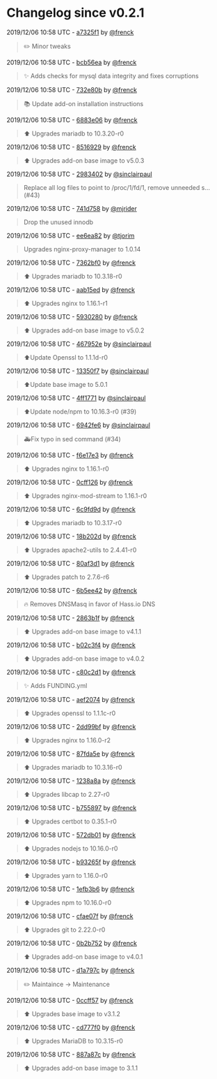 # Changelog since v0.2.1

2019/12/06 10:58 UTC - [a7325f1](https://github.com/hassio-addons/addon-nginx-proxy-manager/commit/a7325f1735dbff4222c65d9e303c7428088c6dca) by [@frenck](https://github.com/frenck)
> :pencil2: Minor tweaks 

2019/12/06 10:58 UTC - [bcb56ea](https://github.com/hassio-addons/addon-nginx-proxy-manager/commit/bcb56ea42934b67b6f8a1061b162f7f823a4670b) by [@frenck](https://github.com/frenck)
> :sparkles: Adds checks for mysql data integrity and fixes corruptions 

2019/12/06 10:58 UTC - [732e80b](https://github.com/hassio-addons/addon-nginx-proxy-manager/commit/732e80bb8051f1a78727d34b1ec902740366983d) by [@frenck](https://github.com/frenck)
> :books: Update add-on installation instructions 

2019/12/06 10:58 UTC - [6883e06](https://github.com/hassio-addons/addon-nginx-proxy-manager/commit/6883e06204559d8f020166deaa534b2e2fc8519e) by [@frenck](https://github.com/frenck)
> :arrow_up: Upgrades mariadb to 10.3.20-r0 

2019/12/06 10:58 UTC - [8516929](https://github.com/hassio-addons/addon-nginx-proxy-manager/commit/85169294e31cbdab4586be28a47a4a43f14528f4) by [@frenck](https://github.com/frenck)
> :arrow_up: Upgrades add-on base image to v5.0.3 

2019/12/06 10:58 UTC - [2983402](https://github.com/hassio-addons/addon-nginx-proxy-manager/commit/298340250d849fb1d3845594d9c72bedb7f65617) by [@sinclairpaul](https://github.com/sinclairpaul)
> Replace all log files to point to /proc/1/fd/1, remove unneeded s… (#43) 

2019/12/06 10:58 UTC - [741d758](https://github.com/hassio-addons/addon-nginx-proxy-manager/commit/741d7587812381ad508004e281c5751c2e27cbb2) by [@mjrider](https://github.com/mjrider)
> Drop the unused innodb 

2019/12/06 10:58 UTC - [ee6ea82](https://github.com/hassio-addons/addon-nginx-proxy-manager/commit/ee6ea8202f76ee9fa070d6f81dfe037108104b08) by [@tjorim](https://github.com/tjorim)
>  Upgrades nginx-proxy-manager to 1.0.14 

2019/12/06 10:58 UTC - [7362bf0](https://github.com/hassio-addons/addon-nginx-proxy-manager/commit/7362bf00a92dffc348fe0774801d264f90cfc4df) by [@frenck](https://github.com/frenck)
> :arrow_up: Upgrades mariadb to 10.3.18-r0 

2019/12/06 10:58 UTC - [aab15ed](https://github.com/hassio-addons/addon-nginx-proxy-manager/commit/aab15ed5d04e8fa028ed2b35e9eab8fcf66d0ac1) by [@frenck](https://github.com/frenck)
> :arrow_up: Upgrades nginx to 1.16.1-r1 

2019/12/06 10:58 UTC - [5930280](https://github.com/hassio-addons/addon-nginx-proxy-manager/commit/593028061cb6b35707143ca63c554de8ebe2b93d) by [@frenck](https://github.com/frenck)
> :arrow_up: Upgrades add-on base image to v5.0.2 

2019/12/06 10:58 UTC - [467952e](https://github.com/hassio-addons/addon-nginx-proxy-manager/commit/467952efe3da894c1640e0deb9e37ad2496121d0) by [@sinclairpaul](https://github.com/sinclairpaul)
> ⬆Update Openssl to 1.1.1d-r0 

2019/12/06 10:58 UTC - [13350f7](https://github.com/hassio-addons/addon-nginx-proxy-manager/commit/13350f7f130b988cd11ebd1fb88877595e1b3fc4) by [@sinclairpaul](https://github.com/sinclairpaul)
> ⬆Update base image to 5.0.1 

2019/12/06 10:58 UTC - [4ff1771](https://github.com/hassio-addons/addon-nginx-proxy-manager/commit/4ff17715ff46184e616dd4e240b0d10c91fa367b) by [@sinclairpaul](https://github.com/sinclairpaul)
> ⬆Update node/npm to 10.16.3-r0 (#39) 

2019/12/06 10:58 UTC - [6942fe6](https://github.com/hassio-addons/addon-nginx-proxy-manager/commit/6942fe69687eef9324b802dada8f532a18c6be44) by [@sinclairpaul](https://github.com/sinclairpaul)
> 🚑Fix typo in sed command (#34) 

2019/12/06 10:58 UTC - [f6e17e3](https://github.com/hassio-addons/addon-nginx-proxy-manager/commit/f6e17e302b50f06d291b366a451af6180f66432c) by [@frenck](https://github.com/frenck)
> :arrow_up: Upgrades nginx to 1.16.1-r0 

2019/12/06 10:58 UTC - [0cff126](https://github.com/hassio-addons/addon-nginx-proxy-manager/commit/0cff1265b90c9974dce5dcc724bb4a379c64ed24) by [@frenck](https://github.com/frenck)
> :arrow_up: Upgrades nginx-mod-stream to 1.16.1-r0 

2019/12/06 10:58 UTC - [6c9fd9d](https://github.com/hassio-addons/addon-nginx-proxy-manager/commit/6c9fd9dd0342ce9f8d4df67fc64327b178ddfa90) by [@frenck](https://github.com/frenck)
> :arrow_up: Upgrades mariadb to 10.3.17-r0 

2019/12/06 10:58 UTC - [18b202d](https://github.com/hassio-addons/addon-nginx-proxy-manager/commit/18b202dfbc71282397a5263a73df5e30726e3a0a) by [@frenck](https://github.com/frenck)
> :arrow_up: Upgrades apache2-utils to 2.4.41-r0 

2019/12/06 10:58 UTC - [80af3d1](https://github.com/hassio-addons/addon-nginx-proxy-manager/commit/80af3d1b1867565a9eb418e24ecded4f75ec49bb) by [@frenck](https://github.com/frenck)
> :arrow_up: Upgrades patch to 2.7.6-r6 

2019/12/06 10:58 UTC - [6b5ee42](https://github.com/hassio-addons/addon-nginx-proxy-manager/commit/6b5ee42bb5eb0074e4a1b1dd31b95584389bb25b) by [@frenck](https://github.com/frenck)
> :fire: Removes DNSMasq in favor of Hass.io DNS 

2019/12/06 10:58 UTC - [2863b1f](https://github.com/hassio-addons/addon-nginx-proxy-manager/commit/2863b1fb22cca384c69654c9b53f23f152b20a55) by [@frenck](https://github.com/frenck)
> :arrow_up: Upgrades add-on base image to v4.1.1 

2019/12/06 10:58 UTC - [b02c3f4](https://github.com/hassio-addons/addon-nginx-proxy-manager/commit/b02c3f4c693ffa157b7407840eb01b188944260d) by [@frenck](https://github.com/frenck)
> :arrow_up: Upgrades add-on base image to v4.0.2 

2019/12/06 10:58 UTC - [c80c2d1](https://github.com/hassio-addons/addon-nginx-proxy-manager/commit/c80c2d12f334008802df34778c0b21858abdbe79) by [@frenck](https://github.com/frenck)
> :sparkles: Adds FUNDING.yml 

2019/12/06 10:58 UTC - [aef2074](https://github.com/hassio-addons/addon-nginx-proxy-manager/commit/aef20745c768e4067f2091161b4ce477527a92ed) by [@frenck](https://github.com/frenck)
> :arrow_up: Upgrades openssl to 1.1.1c-r0 

2019/12/06 10:58 UTC - [2dd99bf](https://github.com/hassio-addons/addon-nginx-proxy-manager/commit/2dd99bfae27993a2b0b18cca6b4209bc945778b5) by [@frenck](https://github.com/frenck)
> :arrow_up: Upgrades nginx to 1.16.0-r2 

2019/12/06 10:58 UTC - [87fda5e](https://github.com/hassio-addons/addon-nginx-proxy-manager/commit/87fda5e56624b96213045debb8dbd108df3c3192) by [@frenck](https://github.com/frenck)
> :arrow_up: Upgrades mariadb to 10.3.16-r0 

2019/12/06 10:58 UTC - [1238a8a](https://github.com/hassio-addons/addon-nginx-proxy-manager/commit/1238a8a41fd01a49e998a603f63007248e436c30) by [@frenck](https://github.com/frenck)
> :arrow_up: Upgrades libcap to 2.27-r0 

2019/12/06 10:58 UTC - [b755897](https://github.com/hassio-addons/addon-nginx-proxy-manager/commit/b755897564dc497a1ba46259f1cae7d349a68d17) by [@frenck](https://github.com/frenck)
> :arrow_up: Upgrades certbot to 0.35.1-r0 

2019/12/06 10:58 UTC - [572db01](https://github.com/hassio-addons/addon-nginx-proxy-manager/commit/572db014aa465b9a3a1d8be851421dedc2368f38) by [@frenck](https://github.com/frenck)
> :arrow_up: Upgrades nodejs to 10.16.0-r0 

2019/12/06 10:58 UTC - [b93265f](https://github.com/hassio-addons/addon-nginx-proxy-manager/commit/b93265fb3e559d51c5098e28da2bafbc05aa0d44) by [@frenck](https://github.com/frenck)
> :arrow_up: Upgrades yarn to 1.16.0-r0 

2019/12/06 10:58 UTC - [1efb3b6](https://github.com/hassio-addons/addon-nginx-proxy-manager/commit/1efb3b6ccf11be48794674095147053e8ed340d5) by [@frenck](https://github.com/frenck)
> :arrow_up: Upgrades npm to 10.16.0-r0 

2019/12/06 10:58 UTC - [cfae07f](https://github.com/hassio-addons/addon-nginx-proxy-manager/commit/cfae07f074b7586c9b9eebd2dd0d4e7d4a66a196) by [@frenck](https://github.com/frenck)
> :arrow_up: Upgrades git to 2.22.0-r0 

2019/12/06 10:58 UTC - [0b2b752](https://github.com/hassio-addons/addon-nginx-proxy-manager/commit/0b2b752597d4d3bd96b42ceee7fb486af143058d) by [@frenck](https://github.com/frenck)
> :arrow_up: Upgrades add-on base image to v4.0.1 

2019/12/06 10:58 UTC - [d1a797c](https://github.com/hassio-addons/addon-nginx-proxy-manager/commit/d1a797ce7a97c861545644b9892af5aecbc12c37) by [@frenck](https://github.com/frenck)
> :pencil2: Maintaince -> Maintenance 

2019/12/06 10:58 UTC - [0ccff57](https://github.com/hassio-addons/addon-nginx-proxy-manager/commit/0ccff579b49bc816dc48da1734e19b2e1dbaf468) by [@frenck](https://github.com/frenck)
> :arrow_up: Upgrades base image to v3.1.2 

2019/12/06 10:58 UTC - [cd777f0](https://github.com/hassio-addons/addon-nginx-proxy-manager/commit/cd777f060ad0501d9d149227fa74aba5cbec23de) by [@frenck](https://github.com/frenck)
> :arrow_up: Upgrades MariaDB to 10.3.15-r0 

2019/12/06 10:58 UTC - [887a87c](https://github.com/hassio-addons/addon-nginx-proxy-manager/commit/887a87ca33a0b47baee278c4306298c8af9de48f) by [@frenck](https://github.com/frenck)
> :arrow_up: Upgrades add-on base image to 3.1.1 

